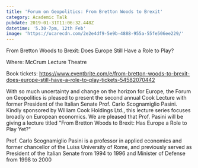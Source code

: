 ```yaml
---
title: 'Forum on Geopolitics: From Bretton Woods to Brexit'
category: Academic Talk
pubdate: 2019-01-31T11:06:32.448Z
datetime: '5.30-7pm, 12th Feb'
image: 'https://ucarecdn.com/2e2e4df9-5e9b-4888-955a-55fe506ee229/'
---
```

From Bretton Woods to Brexit: Does Europe Still Have a Role to Play?

Where: McCrum Lecture Theatre  

Book tickets: https://www.eventbrite.com/e/from-bretton-woods-to-brexit-does-europe-still-have-a-role-to-play-tickets-54582070442

With so much uncertainty and change on the horizon for Europe, the Forum on Geopolitics is pleased to present the second annual Cook Lecture with former President of the Italian Senate Prof. Carlo Scognamiglio Pasini. Kindly sponsored by William Cook Holdings Ltd., this lecture series focuses broadly on European economics. We are pleased that Prof. Pasini will be giving a lecture titled "From Bretton Woods to Brexit: Has Europe a Role to Play Yet?"

Prof. Carlo Scognamiglio Pasini is a professor in applied economics and former chancellor of the Luiss University of Rome, and previously served as President of the Italian Senate from 1994 to 1996 and Minister of Defense from 1998 to 2000
